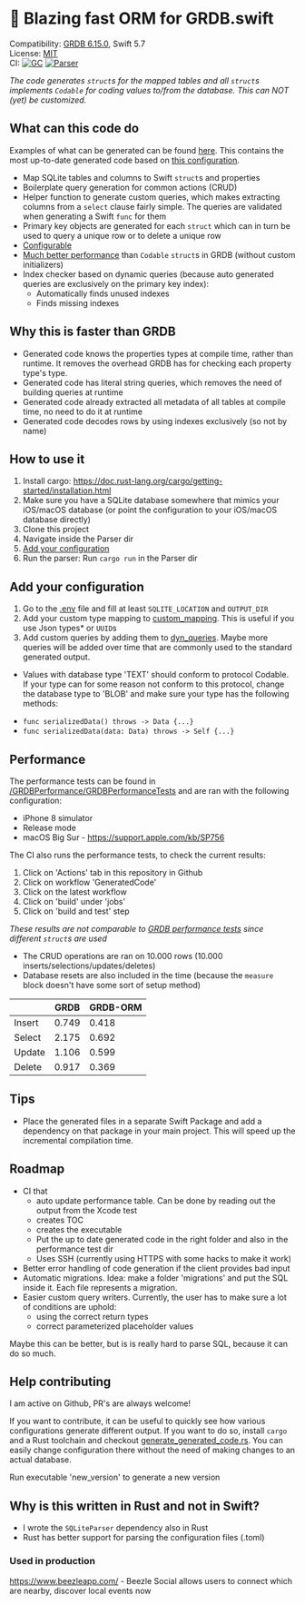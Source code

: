 # 🚀 Blazing fast ORM for GRDB.swift

Compatibility: [GRDB 6.15.0](https://github.com/groue/GRDB.swift), Swift 5.7\
License: [MIT](/LICENSE)\
CI: [![GC](https://img.shields.io/github/actions/workflow/status/jasperav/GRDB-ORM/gencode.yaml?branch=master)](https://github.com/Jasperav/GRDB-ORM/actions?query=workflow%3AGeneratedCode)
[![Parser](https://img.shields.io/github/actions/workflow/status/jasperav/GRDB-ORM/parser.yaml?branch=master)](https://github.com/Jasperav/GRDB-ORM/actions?query=workflow%3AParser)

*The code generates `struct`s for the mapped tables and all `struct`s implements `Codable` for coding values to/from the database. 
This can NOT (yet) be customized.*

## What can this code do
Examples of what can be generated can be found [here](Parser/generated). 
This contains the most up-to-date generated code based on [this configuration](Parser/src/generate_generated_code.rs).

- Map SQLite tables and columns to Swift `struct`s and properties
- Boilerplate query generation for common actions (CRUD)
- Helper function to generate custom queries, which makes extracting columns from a `select` clause fairly simple.
The queries are validated when generating a Swift `func` for them
- Primary key objects are generated for each `struct` which can in turn be used to query a unique row or to delete a unique row
- [Configurable](#add-your-configuration)
- [Much better performance](#performance) than `Codable` `struct`s in GRDB (without custom initializers)
- Index checker based on dynamic queries (because auto generated queries are exclusively on the primary key index):
  - Automatically finds unused indexes
  - Finds missing indexes
  
## Why this is faster than GRDB
- Generated code knows the properties types at compile time, rather than runtime. It removes the overhead
  GRDB has for checking each property type's type.
- Generated code has literal string queries, which removes the need of building queries at runtime
- Generated code already extracted all metadata of all tables at compile time, no need to do it at runtime
- Generated code decodes rows by using indexes exclusively (so not by name)

## How to use it
1. Install cargo: https://doc.rust-lang.org/cargo/getting-started/installation.html
2. Make sure you have a SQLite database somewhere that mimics your iOS/macOS database 
   (or point the configuration to your iOS/macOS database directly)
3. Clone this project
4. Navigate inside the Parser dir
5. [Add your configuration](#add-your-configuration)
6. Run the parser: Run `cargo run` in the Parser dir

## Add your configuration
1. Go to the [.env](Parser/config/.env) file and fill at least `SQLITE_LOCATION` and `OUTPUT_DIR`
2. Add your custom type mapping to [custom_mapping](Parser/config/custom_mapping.toml). This is useful if you use 
   Json types* or `UUID`s
3. Add custom queries by adding them to [dyn_queries](Parser/config/dyn_queries.toml). Maybe more queries will
be added over time that are commonly used to the standard generated output.
   
* Values with database type 'TEXT' should conform to protocol Codable. If your type can for some reason not conform to this protocol,
change the database type to 'BLOB' and make sure your type has the following methods:
  
- `func serializedData() throws -> Data {...}`
- `func serializedData(data: Data) throws -> Self {...}`

## Performance
The performance tests can be found in [/GRDBPerformance/GRDBPerformanceTests](/GRDBPerformance/GRDBPerformanceTests) and are ran with the following configuration:
- iPhone 8 simulator
- Release mode
- macOS Big Sur - https://support.apple.com/kb/SP756

The CI also runs the performance tests, to check the current results:
1. Click on 'Actions' tab in this repository in Github
2. Click on workflow 'GeneratedCode'
3. Click on the latest workflow
4. Click on 'build' under 'jobs'
5. Click on 'build and test' step

_These results are not comparable to [GRDB performance tests](https://github.com/groue/GRDB.swift/wiki/Performance) since different `struct`s are used_

- The CRUD operations are ran on 10.000 rows (10.000 inserts/selections/updates/deletes)
- Database resets are also included in the time (because the `measure` block doesn't have some sort of setup method)

<!-- https://www.tablesgenerator.com/markdown_tables -->
|        	| GRDB  	| GRDB-ORM 	|
|--------	|-------	|------------------	|
| Insert 	| 0.749 	| 0.418            	|
| Select 	| 2.175 	| 0.692            	|
| Update 	| 1.106 	| 0.599            	|
| Delete 	| 0.917 	| 0.369            	|

## Tips
- Place the generated files in a separate Swift Package and add a dependency on that package in your main project.
  This will speed up the incremental compilation time.

## Roadmap
- CI that
    - auto update performance table. Can be done by reading out the output from the Xcode test
    - creates TOC
    - creates the executable
    - Put the up to date generated code in the right folder and also in the performance test dir
    - Uses SSH (currently using HTTPS with some hacks to make it work)
- Better error handling of code generation if the client provides bad input
- Automatic migrations. Idea: make a folder 'migrations' and put the SQL inside it. Each file represents a migration.
- Easier custom query writers. Currently, the user has to make sure a lot of conditions are uphold:
    - using the correct return types
    - correct parameterized placeholder values 

Maybe this can be better, but is is really hard to parse SQL, because it can do so much.

## Help contributing
I am active on Github, PR's are always welcome! 

If you want to contribute, it can be useful to quickly see
how various configurations generate different output. If you want to do so, install `cargo` and a Rust toolchain
and checkout [generate_generated_code.rs](/Parser/src/generate_generated_code.rs). You can easily change configuration there without the need of making
changes to an actual database.

Run executable 'new_version' to generate a new version

## Why is this written in Rust and not in Swift?
- I wrote the `SQLiteParser` dependency also in Rust
- Rust has better support for parsing the configuration files (.toml)

### Used in production
https://www.beezleapp.com/ - Beezle Social allows users to connect which are nearby, discover local events now
